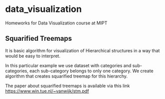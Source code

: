 # data_visualization
Homeworks for Data Visualization course at MIPT

## Squarified Treemaps
It is basic algorithm for visualization of Hierarchical structures in a way that would be easy to interpret.

In this particular example we use dataset with categories and sub-categories, each sub-category belongs to only one category. We create algorithm that creates squarified treemap for this hierarchy.

The paper about squarified treemaps is available via this link https://www.win.tue.nl/~vanwijk/stm.pdf
